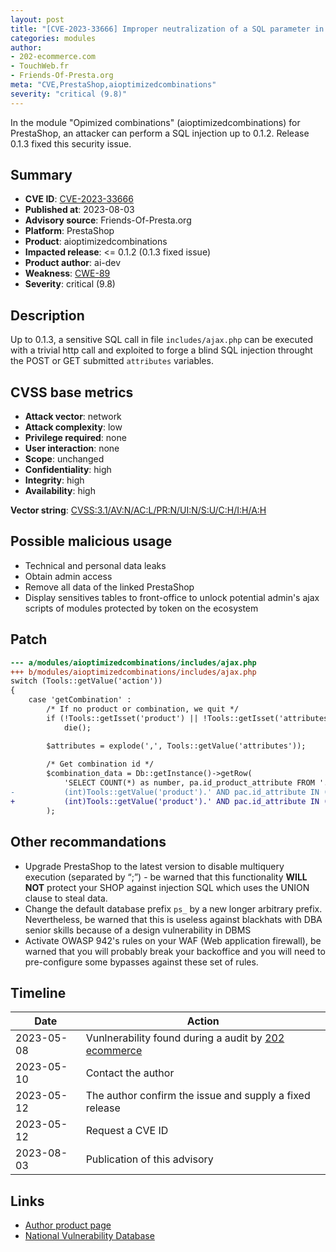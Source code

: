 ```yaml
---
layout: post
title: "[CVE-2023-33666] Improper neutralization of a SQL parameter in aioptimizedcombinations from ai-dev module for PrestaShop"
categories: modules
author:
- 202-ecommerce.com
- TouchWeb.fr
- Friends-Of-Presta.org
meta: "CVE,PrestaShop,aioptimizedcombinations"
severity: "critical (9.8)"
---
```


In the module "Opimized combinations" (aioptimizedcombinations) for PrestaShop, an attacker can perform a SQL injection up to 0.1.2. Release 0.1.3 fixed this security issue.

## Summary

* **CVE ID**: [CVE-2023-33666](https://cve.mitre.org/cgi-bin/cvename.cgi?name=CVE-2023-33666)
* **Published at**: 2023-08-03
* **Advisory source**: Friends-Of-Presta.org
* **Platform**: PrestaShop
* **Product**: aioptimizedcombinations
* **Impacted release**: <= 0.1.2 (0.1.3 fixed issue)
* **Product author**: ai-dev
* **Weakness**: [CWE-89](https://cwe.mitre.org/data/definitions/89.html)
* **Severity**: critical (9.8)

## Description

Up to 0.1.3, a sensitive SQL call in file `includes/ajax.php` can be executed with a trivial http call and exploited to forge a blind SQL injection throught the POST or GET submitted `attributes` variables.

## CVSS base metrics

* **Attack vector**: network
* **Attack complexity**: low
* **Privilege required**: none
* **User interaction**: none
* **Scope**: unchanged
* **Confidentiality**: high
* **Integrity**: high
* **Availability**: high

**Vector string**: [CVSS:3.1/AV:N/AC:L/PR:N/UI:N/S:U/C:H/I:H/A:H](https://nvd.nist.gov/vuln-metrics/cvss/v3-calculator?vector=AV:N/AC:L/PR:N/UI:N/S:U/C:H/I:H/A:H)

## Possible malicious usage

* Technical and personal data leaks
* Obtain admin access
* Remove all data of the linked PrestaShop
* Display sensitives tables to front-office to unlock potential admin's ajax scripts of modules protected by token on the ecosystem

## Patch

```diff
--- a/modules/aioptimizedcombinations/includes/ajax.php
+++ b/modules/aioptimizedcombinations/includes/ajax.php
switch (Tools::getValue('action'))
{
	case 'getCombination' :
		/* If no product or combination, we quit */
		if (!Tools::getIsset('product') || !Tools::getIsset('attributes'))
			die();

		$attributes = explode(',', Tools::getValue('attributes'));
		
		/* Get combination id */
		$combination_data = Db::getInstance()->getRow(
			'SELECT COUNT(*) as number, pa.id_product_attribute FROM '._DB_PREFIX_.'product_attribute AS pa LEFT JOIN '._DB_PREFIX_.'product_attribute_combination AS pac ON pa.id_product_attribute = pac.id_product_attribute WHERE pa.id_product = '.
-			(int)Tools::getValue('product').' AND pac.id_attribute IN ('.pSQL(Tools::getValue('attributes')).') GROUP BY pa.id_product_attribute HAVING number = '.count($attributes)
+			(int)Tools::getValue('product').' AND pac.id_attribute IN ('.implode(',', array_map('intval', explode(',', Tools::getValue('attributes')))).') GROUP BY pa.id_product_attribute HAVING number = '.count($attributes)
		);
```


## Other recommandations

* Upgrade PrestaShop to the latest version to disable multiquery execution (separated by “;”) - be warned that this functionality **WILL NOT** protect your SHOP against injection SQL which uses the UNION clause to steal data.
* Change the default database prefix `ps_` by a new longer arbitrary prefix. Nevertheless, be warned that this is useless against blackhats with DBA senior skills because of a design vulnerability in DBMS
* Activate OWASP 942's rules on your WAF (Web application firewall), be warned that you will probably break your backoffice and you will need to pre-configure some bypasses against these set of rules.


## Timeline

| Date | Action |
|--|--|
| 2023-05-08 | Vunlnerability found during a audit by [202 ecommerce](https://www.202-ecommerce.com/) |
| 2023-05-10 | Contact the author |
| 2023-05-12 | The author confirm the issue and supply a fixed release |
| 2023-05-12 | Request a CVE ID |
| 2023-08-03 | Publication of this advisory |


## Links

* [Author product page](https://www.boutique.ai-dev.fr/en/ergonomie/59-optimized-combinations.html)
* [National Vulnerability Database](https://nvd.nist.gov/vuln/detail/CVE-2023-33666)

